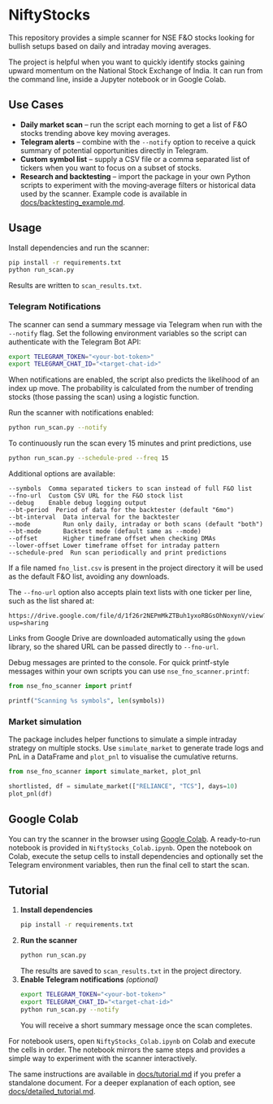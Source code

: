 # NiftyStocks

This repository provides a simple scanner for NSE F&O stocks looking for bullish setups based on daily and intraday moving averages.

The project is helpful when you want to quickly identify stocks gaining upward
momentum on the National Stock Exchange of India. It can run from the command
line, inside a Jupyter notebook or in Google Colab.

## Use Cases

* **Daily market scan** – run the script each morning to get a list of F&O
  stocks trending above key moving averages.
* **Telegram alerts** – combine with the ``--notify`` option to receive a quick
  summary of potential opportunities directly in Telegram.
* **Custom symbol list** – supply a CSV file or a comma separated list of
  tickers when you want to focus on a subset of stocks.
* **Research and backtesting** – import the package in your own Python scripts
  to experiment with the moving‑average filters or historical data used by the
  scanner. Example code is available in
  [docs/backtesting_example.md](docs/backtesting_example.md).

## Usage

Install dependencies and run the scanner:

```bash
pip install -r requirements.txt
python run_scan.py
```

Results are written to `scan_results.txt`.

### Telegram Notifications

The scanner can send a summary message via Telegram when run with the
`--notify` flag. Set the following environment variables so the script can
authenticate with the Telegram Bot API:

```bash
export TELEGRAM_TOKEN="<your-bot-token>"
export TELEGRAM_CHAT_ID="<target-chat-id>"
```

When notifications are enabled, the script also predicts the likelihood of an
index up move. The probability is calculated from the number of trending stocks
(those passing the scan) using a logistic function.

Run the scanner with notifications enabled:

```bash
python run_scan.py --notify
```

To continuously run the scan every 15 minutes and print predictions, use

```bash
python run_scan.py --schedule-pred --freq 15
```

Additional options are available:

```
--symbols  Comma separated tickers to scan instead of full F&O list
--fno-url  Custom CSV URL for the F&O stock list
--debug    Enable debug logging output
--bt-period  Period of data for the backtester (default "6mo")
--bt-interval  Data interval for the backtester
--mode         Run only daily, intraday or both scans (default "both")
--bt-mode      Backtest mode (default same as --mode)
--offset       Higher timeframe offset when checking DMAs
--lower-offset Lower timeframe offset for intraday pattern
--schedule-pred  Run scan periodically and print predictions
```

If a file named `fno_list.csv` is present in the project directory it will
be used as the default F&O list, avoiding any downloads.

The ``--fno-url`` option also accepts plain text lists with one ticker per line,
such as the list shared at:

```
https://drive.google.com/file/d/1f26r2NEPmMkZTBuh1yxoRBGsOhNoxynV/view?usp=sharing
```
Links from Google Drive are downloaded automatically using the ``gdown``
library, so the shared URL can be passed directly to ``--fno-url``.

Debug messages are printed to the console. For quick printf-style messages
within your own scripts you can use `nse_fno_scanner.printf`:

```python
from nse_fno_scanner import printf

printf("Scanning %s symbols", len(symbols))
```

### Market simulation

The package includes helper functions to simulate a simple intraday strategy on
multiple stocks. Use ``simulate_market`` to generate trade logs and PnL in a
DataFrame and ``plot_pnl`` to visualise the cumulative returns.

```python
from nse_fno_scanner import simulate_market, plot_pnl

shortlisted, df = simulate_market(["RELIANCE", "TCS"], days=10)
plot_pnl(df)
```

## Google Colab

You can try the scanner in the browser using
[Google Colab](https://colab.research.google.com/). A ready-to-run notebook is
provided in `NiftyStocks_Colab.ipynb`.
Open the notebook on Colab, execute the setup cells to install dependencies and
optionally set the Telegram environment variables, then run the final cell to
start the scan.

## Tutorial

1. **Install dependencies**
   ```bash
   pip install -r requirements.txt
   ```
2. **Run the scanner**
   ```bash
   python run_scan.py
   ```
   The results are saved to `scan_results.txt` in the project directory.
3. **Enable Telegram notifications** *(optional)*
   ```bash
   export TELEGRAM_TOKEN="<your-bot-token>"
   export TELEGRAM_CHAT_ID="<target-chat-id>"
   python run_scan.py --notify
   ```
   You will receive a short summary message once the scan completes.

For notebook users, open `NiftyStocks_Colab.ipynb` on Colab and execute the
cells in order. The notebook mirrors the same steps and provides a simple way to
experiment with the scanner interactively.

The same instructions are available in [docs/tutorial.md](docs/tutorial.md) if
you prefer a standalone document.
For a deeper explanation of each option, see
[docs/detailed_tutorial.md](docs/detailed_tutorial.md).
